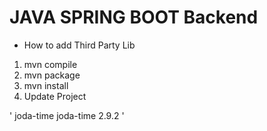 # JAVA SPRING BOOT Backend

- How to add Third Party Lib

1. mvn compile
2. mvn package
3. mvn install
4. Update Project


'<dependencies>
		<dependency>
			<groupId>joda-time</groupId>
			<artifactId>joda-time</artifactId>
			<version>2.9.2</version>
		</dependency>
</dependencies>'

